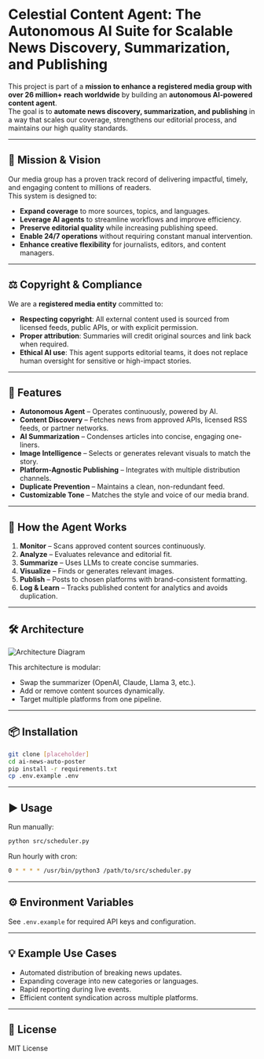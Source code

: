 # Celestial Content Agent: The Autonomous AI Suite for Scalable News Discovery, Summarization, and Publishing

This project is part of a **mission to enhance a registered media group with over 26 million+ reach worldwide** by building an **autonomous AI-powered content agent**.  
The goal is to **automate news discovery, summarization, and publishing** in a way that scales our coverage, strengthens our editorial process, and maintains our high quality standards.

---

## 📌 Mission & Vision
Our media group has a proven track record of delivering impactful, timely, and engaging content to millions of readers.  
This system is designed to:
- **Expand coverage** to more sources, topics, and languages.
- **Leverage AI agents** to streamline workflows and improve efficiency.
- **Preserve editorial quality** while increasing publishing speed.
- **Enable 24/7 operations** without requiring constant manual intervention.
- **Enhance creative flexibility** for journalists, editors, and content managers.

---

## ⚖️ Copyright & Compliance
We are a **registered media entity** committed to:
- **Respecting copyright**: All external content used is sourced from licensed feeds, public APIs, or with explicit permission.
- **Proper attribution**: Summaries will credit original sources and link back when required.
- **Ethical AI use**: This agent supports editorial teams, it does not replace human oversight for sensitive or high-impact stories.

---

## 🚀 Features
- **Autonomous Agent** – Operates continuously, powered by AI.
- **Content Discovery** – Fetches news from approved APIs, licensed RSS feeds, or partner networks.
- **AI Summarization** – Condenses articles into concise, engaging one-liners.
- **Image Intelligence** – Selects or generates relevant visuals to match the story.
- **Platform-Agnostic Publishing** – Integrates with multiple distribution channels.
- **Duplicate Prevention** – Maintains a clean, non-redundant feed.
- **Customizable Tone** – Matches the style and voice of our media brand.

---

## 🧠 How the Agent Works
1. **Monitor** – Scans approved content sources continuously.
2. **Analyze** – Evaluates relevance and editorial fit.
3. **Summarize** – Uses LLMs to create concise summaries.
4. **Visualize** – Finds or generates relevant images.
5. **Publish** – Posts to chosen platforms with brand-consistent formatting.
6. **Log & Learn** – Tracks published content for analytics and avoids duplication.

---

## 🛠 Architecture
![Architecture Diagram](docs/architecture.png)

This architecture is modular:
- Swap the summarizer (OpenAI, Claude, Llama 3, etc.).
- Add or remove content sources dynamically.
- Target multiple platforms from one pipeline.

---

## 📦 Installation
```bash
git clone [placeholder]
cd ai-news-auto-poster
pip install -r requirements.txt
cp .env.example .env
````

---

## ▶️ Usage

Run manually:

```bash
python src/scheduler.py
```

Run hourly with cron:

```bash
0 * * * * /usr/bin/python3 /path/to/src/scheduler.py
```

---

## ⚙️ Environment Variables

See `.env.example` for required API keys and configuration.

---

## 💡 Example Use Cases

* Automated distribution of breaking news updates.
* Expanding coverage into new categories or languages.
* Rapid reporting during live events.
* Efficient content syndication across multiple platforms.

---

## 📜 License

MIT License
